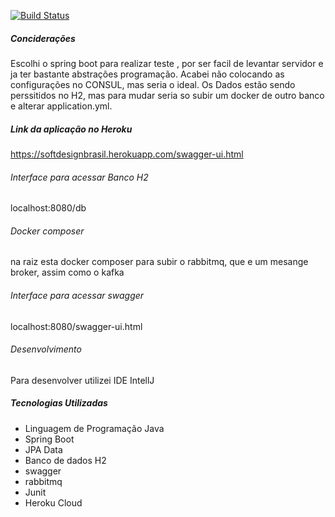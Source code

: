 
[![Build Status](https://travis-ci.org/augustoberwaldt/test-sicredi.svg?branch=master)](https://travis-ci.org/augustoberwaldt/test-sicredi)





##### Conciderações

Escolhi o spring boot para realizar teste , por ser facil de levantar servidor e ja ter bastante abstrações programação. 
Acabei não colocando as configurações no CONSUL, mas seria o ideal. Os Dados estão sendo perssitidos no H2, mas para mudar
seria so  subir um docker de outro banco e alterar application.yml.


##### Link da aplicação no Heroku

https://softdesignbrasil.herokuapp.com/swagger-ui.html


###### Interface para acessar Banco H2

localhost:8080/db

###### Docker composer
na  raiz esta docker composer para subir o rabbitmq, que e um mesange broker, assim como o kafka

###### Interface para acessar swagger

localhost:8080/swagger-ui.html

###### Desenvolvimento

Para desenvolver utilizei IDE IntellJ

##### Tecnologias Utilizadas
- Linguagem de Programação Java
- Spring Boot
- JPA Data
- Banco de dados H2
- swagger
- rabbitmq
- Junit
- Heroku Cloud